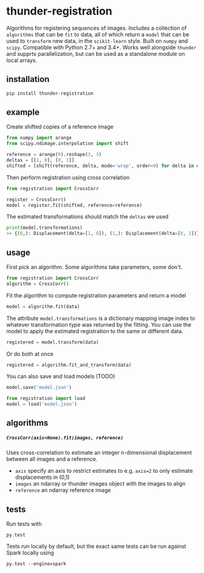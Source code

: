 # thunder-registration

Algorithms for registering sequences of images. Includes a collection of `algorithms` that can be `fit` to data, all of which return a `model` that can be used to `transform` new data, in the `scikit-learn` style. Built on `numpy` and `scipy`. Compatible with Python 2.7+ and 3.4+. Works well alongside `thunder` and supprts parallelization, but can be used as a standalone module on local arrays.

## installation

```bash
pip install thunder-registration
```

## example

Create shifted copies of a reference image

```python
from numpy import arange
from scipy.ndimage.interpolation import shift

reference = arange(9).reshape(3, 3)
deltas = [[1, 0], [0, 1]]
shifted = [shift(reference, delta, mode='wrap', order=0) for delta in deltas]
```

Then perform registration using cross correlation

```python
from registration import CrossCorr

register = CrossCorr()
model = register.fit(shifted, reference=reference)
```

The estimated transformations should match the `deltas` we used

```python
print(model.transformations)
>> {(0,): Displacement(delta=[1, 0]), (1,): Displacement(delta=[0, 1])}
```

## usage

First pick an algorithm. Some algorithms take parameters, some don't.

```python
from registration import CrossCorr
algorithm = CrossCorr()
```

Fit the algorithm to compute registration parameters and return a model

```python
model = algorithm.fit(data)
```

The attribute `model.transformations` is a dictionary mapping image index to whatever transformation type was returned by the fitting. You can use the model to apply the estimated registration to the same or different data.

```python
registered = model.transform(data)
```

Or do both at once

```python
registered = algorithm.fit_and_transform(data)
```

You can also save and load models (TODO)

```python
model.save('model.json')
```

```python
from registration import load
model = load('model.json')
```

## algorithms

##### `CrossCorr(axis=None).fit(images, reference)`

Uses cross-correlation to estimate an integer n-dimensional displacement between all images and a reference.

- `axis` specify an axis to restrict estimates to e.g. `axis=2` to only estimate displacements in (0,1)
- `images` an ndarray or thunder images object with the images to align
- `reference` an ndarray reference image

## tests

Run tests with 

```
py.test
```

Tests run locally by default, but the exact same tests can be run against Spark locally using

```
py.test --engine=spark
```